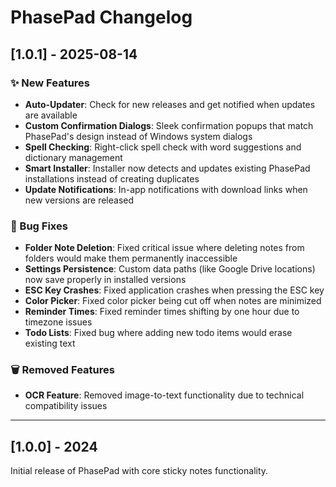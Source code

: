 # PhasePad Changelog

## [1.0.1] - 2025-08-14

### ✨ New Features
- **Auto-Updater**: Check for new releases and get notified when updates are available
- **Custom Confirmation Dialogs**: Sleek confirmation popups that match PhasePad's design instead of Windows system dialogs
- **Spell Checking**: Right-click spell check with word suggestions and dictionary management
- **Smart Installer**: Installer now detects and updates existing PhasePad installations instead of creating duplicates
- **Update Notifications**: In-app notifications with download links when new versions are released

### 🐛 Bug Fixes
- **Folder Note Deletion**: Fixed critical issue where deleting notes from folders would make them permanently inaccessible
- **Settings Persistence**: Custom data paths (like Google Drive locations) now save properly in installed versions
- **ESC Key Crashes**: Fixed application crashes when pressing the ESC key
- **Color Picker**: Fixed color picker being cut off when notes are minimized
- **Reminder Times**: Fixed reminder times shifting by one hour due to timezone issues
- **Todo Lists**: Fixed bug where adding new todo items would erase existing text

### 🗑️ Removed Features
- **OCR Feature**: Removed image-to-text functionality due to technical compatibility issues

---

## [1.0.0] - 2024
Initial release of PhasePad with core sticky notes functionality.